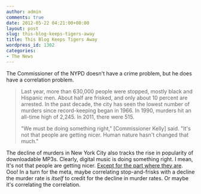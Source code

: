 ```yaml
---
author: admin
comments: true
date: 2012-05-22 04:21:00+00:00
layout: post
slug: this-blog-keeps-tigers-away
title: This Blog Keeps Tigers Away
wordpress_id: 1302
categories:
- The News
---
```


The Commissioner of the NYPD doesn't have a crime problem, but he does have a correlation problem.

> Last year, more than 630,000 people were stopped, mostly black and Hispanic men. About half are frisked, and only about 10 percent are arrested. In the past decade, the city has seen the lowest number of murders since record-keeping began in 1966. In 1990, murders hit an all-time high of 2,245. In 2011, there were 515.
>
> "We must be doing something right," [Commissioner Kelly] said. "It's not that people are getting nicer. Human nature hasn't changed that much."

The decline of murders in New York City also tracks the rise in popularity of downloadable MP3s. Clearly, digital music is doing something right. I mean, It's not that people are getting nicer. [Except for the part where they are](http://articles.timesofindia.indiatimes.com/2012-01-22/india/30652668_1_steven-pinker-wmds-violence). Ooo! In a turn for the meta, maybe correlating stop-and-frisks with a decline the murder rate is *itself* to credit for the decline in murder rates. Or maybe it's correlating the correlation.
